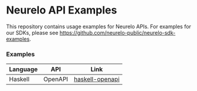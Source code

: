 # Neurelo API Examples

This repository contains usage examples for Neurelo APIs. For examples for our SDKs, please see https://github.com/neurelo-public/neurelo-sdk-examples.

### Examples

| Language   | API           | Link                                       |
| -----------| --------------| ------------------------------------------ |
| Haskell    | OpenAPI       | [haskell-openapi](/haskell-openapi)        |
